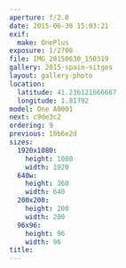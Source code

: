 ```yaml
---
aperture: f/2.0
date: 2015-06-30 15:03:21
exif:
  make: OnePlus
exposure: 1/2700
file: IMG_20150630_150319
gallery: 2015-spain-sitges
layout: gallery-photo
location:
  latitude: 41.236121666667
  longitude: 1.81792
model: One A0001
next: c9de3c2
ordering: 9
previous: 10b6e2d
sizes:
  1920x1080:
    height: 1080
    width: 1920
  640w:
    height: 360
    width: 640
  200x200:
    height: 200
    width: 200
  96x96:
    height: 96
    width: 96
title: 
---
```

